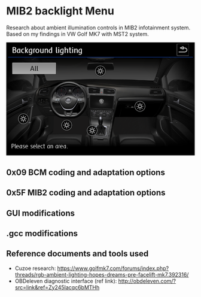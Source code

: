 # MIB2 backlight Menu
Research about ambient illumination controls in MIB2 infotainment system.
Based on my findings in VW Golf MK7 with MST2 system.

![VW Golf MK7 facelift Backlight menu with 5 zones](https://github.com/mrfixpl/mib2-backlight-menu/blob/main/pictures/VW-Golf-MK7-facelift_5-zones.png)

## 0x09 BCM coding and adaptation options ##

## 0x5F MIB2 coding and adaptation options ##

## GUI modifications ##

## .gcc modifications ##

## Reference documents and tools used ##
* Cuzoe research: https://www.golfmk7.com/forums/index.php?threads/rgb-ambient-lighting-hopes-dreams-pre-facelift-mk7.392316/
* OBDeleven diagnostic interface (ref link): http://obdeleven.com/?src=link&ref=Zy245Iacqc6bMTHh
